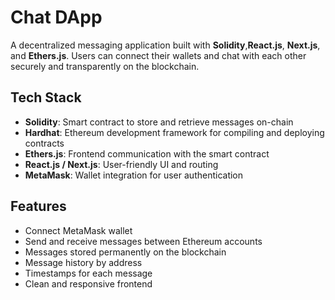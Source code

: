 #  Chat DApp

A decentralized messaging application built with **Solidity**,**React.js**, **Next.js**, and **Ethers.js**. Users can connect their wallets and chat with each other securely and transparently on the blockchain.

##  Tech Stack

- **Solidity**: Smart contract to store and retrieve messages on-chain
- **Hardhat**: Ethereum development framework for compiling and deploying contracts
- **Ethers.js**: Frontend communication with the smart contract
- **React.js / Next.js**: User-friendly UI and routing
- **MetaMask**: Wallet integration for user authentication

##  Features

-  Connect MetaMask wallet
-  Send and receive messages between Ethereum accounts
-  Messages stored permanently on the blockchain
-  Message history by address
-  Timestamps for each message
-  Clean and responsive frontend
